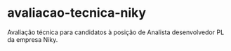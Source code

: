 # avaliacao-tecnica-niky
Avaliação técnica para candidatos à posição de Analista desenvolvedor PL da empresa Niky.
